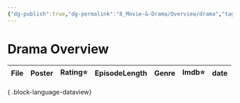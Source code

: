 ```yaml
---
{"dg-publish":true,"dg-permalink":"8_Movie-&-Drama/Overview/drama","tags":["drama","overview"],"permalink":"/8_Movie-&-Drama/Overview/drama/","dgPassFrontmatter":true,"noteIcon":"1"}
---
```


# Drama Overview
| File | Poster | Rating⭐ | EpisodeLength | Genre | Imdb⭐ | date |
| ---- | ------ | ------- | ------------- | ----- | ----- | ---- |

{ .block-language-dataview}
